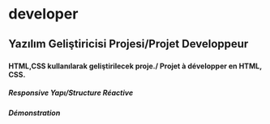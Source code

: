 # developer

<h2>Yazılım Geliştiricisi Projesi/Projet Developpeur</h2>

<h3></h3>

<h3></h3>

<h4>HTML,CSS kullanılarak geliştirilecek proje./ Projet à développer en HTML, CSS.</h4>

<h5>Responsive Yapı/Structure Réactive</h5>

<h5>Démonstration</h5>

![]()
